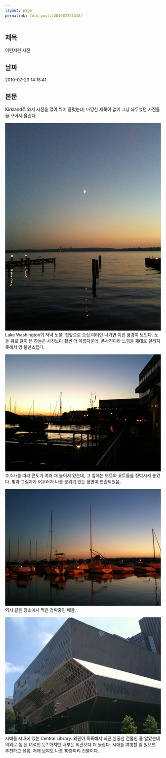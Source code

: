 ```yaml
---
layout: page
permalink: /old_posts/201007231418/
---
```


## 제목
이런저런 사진

## 날짜
2010-07-23 14:18:41

## 본문
Kirkland로 와서 사진을 많이 찍어 올렸는데, 마땅한 제목이 없어 그냥 놔두었던 사진들을 모아서 올린다.

![c0003499_4c4923d19161e.jpg](201007231418/c0003499_4c4923d19161e.jpg)Lake Washington의 저녁 노을. 집앞으로 오십 미터만 나가면 이런 풍경이 보인다. 노을 위로 달이 뜬 하늘은 사진보다 훨씬 더 아름다운데, 폰사진이라 느낌을 제대로 살리지 못해서 영 불만스럽다.


![c0003499_4c492459ee4d8.jpg](201007231418/c0003499_4c492459ee4d8.jpg)호수가를 따라 콘도가 여러 채 늘어서 있는데, 그 앞에는 보트와 요트들을 정박시켜 놓았다. 빛과 그림자가 어우러져 나름 분위기 있는 장면이 연출되었음.


![c0003499_4c4924dc7d91a.jpg](201007231418/c0003499_4c4924dc7d91a.jpg)역시 같은 장소에서 찍은 정박중인 배들.


![c0003499_4c492577acd15.jpg](201007231418/c0003499_4c492577acd15.jpg)시애틀 시내에 있는 Central Library. 외관이 독특해서 최근 완공한 건물인 줄 알았는데 의외로 쫌 된 녀석인 듯? 하지만 내부는 외관보다 더 놀랍다. 시애틀 여행할 일 있으면 추천하고 싶음. 저래 보여도 나름 10층짜리 건물이다.